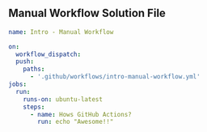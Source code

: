 ## Manual Workflow Solution File

```yaml
name: Intro - Manual Workflow

on:
  workflow_dispatch:
  push:
    paths:
      - '.github/workflows/intro-manual-workflow.yml'
jobs:
  run:
    runs-on: ubuntu-latest
    steps:
      - name: Hows GitHub Actions?
        run: echo "Awesome!!"
```
